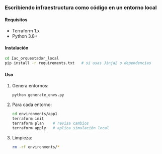### Escribiendo infraestructura como código en un entorno local

#### Requisitos
- Terraform 1.x
- Python 3.8+

#### Instalación
```bash
cd Iac_orquestador_local
pip install -r requirements.txt   # si usas Jinja2 o dependencias
```

#### Uso

1. Genera entornos:

   ```bash
   python generate_envs.py
   ```
2. Para cada entorno:

   ```bash
   cd environments/app1
   terraform init
   terraform plan    # revisa cambios
   terraform apply   # aplica simulación local
   ```
3. Limpieza:

   ```bash
   rm -rf environments/*
   ```



